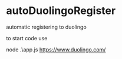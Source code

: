 # autoDuolingoRegister
automatic registering to duolingo

to start code use

node .\app.js https://www.duolingo.com/
